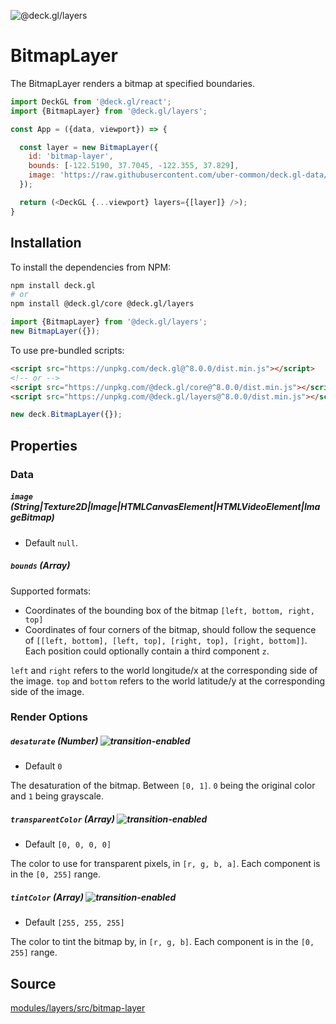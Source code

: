 <!-- INJECT:"BitmapLayerDemo" -->

<p class="badges">
  <img src="https://img.shields.io/badge/@deck.gl/layers-lightgrey.svg?style=flat-square" alt="@deck.gl/layers" />
</p>

# BitmapLayer

The BitmapLayer renders a bitmap at specified boundaries.

```js
import DeckGL from '@deck.gl/react';
import {BitmapLayer} from '@deck.gl/layers';

const App = ({data, viewport}) => {

  const layer = new BitmapLayer({
    id: 'bitmap-layer',
    bounds: [-122.5190, 37.7045, -122.355, 37.829],
    image: 'https://raw.githubusercontent.com/uber-common/deck.gl-data/master/website/sf-districts.png'
  });

  return (<DeckGL {...viewport} layers={[layer]} />);
}
```


## Installation

To install the dependencies from NPM:

```bash
npm install deck.gl
# or
npm install @deck.gl/core @deck.gl/layers
```

```js
import {BitmapLayer} from '@deck.gl/layers';
new BitmapLayer({});
```

To use pre-bundled scripts:

```html
<script src="https://unpkg.com/deck.gl@^8.0.0/dist.min.js"></script>
<!-- or -->
<script src="https://unpkg.com/@deck.gl/core@^8.0.0/dist.min.js"></script>
<script src="https://unpkg.com/@deck.gl/layers@^8.0.0/dist.min.js"></script>
```

```js
new deck.BitmapLayer({});
```


## Properties

### Data

##### `image` (String|Texture2D|Image|HTMLCanvasElement|HTMLVideoElement|ImageBitmap)

- Default `null`.

##### `bounds` (Array)

Supported formats:

- Coordinates of the bounding box of the bitmap `[left, bottom, right, top]`
- Coordinates of four corners of the bitmap, should follow the sequence of `[[left, bottom], [left, top], [right, top], [right, bottom]]`. Each position could optionally contain a third component `z`.

`left` and `right` refers to the world longitude/x at the corresponding side of the image.
`top` and `bottom` refers to the world latitude/y at the corresponding side of the image.


### Render Options

##### `desaturate` (Number) ![transition-enabled](https://img.shields.io/badge/transition-enabled-green.svg?style=flat-square")

- Default `0`

The desaturation of the bitmap. Between `[0, 1]`. `0` being the original color and `1` being grayscale.

##### `transparentColor` (Array) ![transition-enabled](https://img.shields.io/badge/transition-enabled-green.svg?style=flat-square")

- Default `[0, 0, 0, 0]`

The color to use for transparent pixels, in `[r, g, b, a]`. Each component is in the `[0, 255]` range.

##### `tintColor` (Array) ![transition-enabled](https://img.shields.io/badge/transition-enabled-green.svg?style=flat-square")

- Default `[255, 255, 255]`

The color to tint the bitmap by, in `[r, g, b]`. Each component is in the `[0, 255]` range.


## Source

[modules/layers/src/bitmap-layer](https://github.com/uber/deck.gl/tree/8.1-release/modules/layers/src/bitmap-layer)
